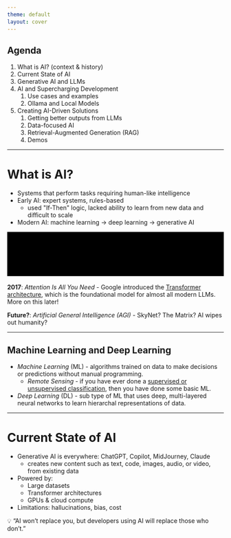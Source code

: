 ```yaml
---
theme: default
layout: cover
---
```


## Agenda
1. What is AI? (context & history)  
2. Current State of AI  
3. Generative AI and LLMs 
4. AI and Supercharging Development
   1. Use cases and examples
   2. Ollama and Local Models 
5. Creating AI-Driven Solutions
   1. Getting better outputs from LLMs
   2. Data-focused AI   
   3. Retrieval-Augmented Generation (RAG) 
   4. Demos 
 

---

# What is AI?

- Systems that perform tasks requiring human-like intelligence  
- Early AI: expert systems, rules-based  
  - used "If-Then" logic, lacked ability to learn from new data and difficult to scale 
- Modern AI: machine learning → deep learning → generative AI  

<div v-click>

![ai_timeline](/images/ai_timeline.svg)
</div>

<div v-click>

**2017**: *Attention Is All You Need* - Google introduced the [Transformer architecture](https://proceedings.neurips.cc/paper_files/paper/2017/file/3f5ee243547dee91fbd053c1c4a845aa-Paper.pdf), which is the foundational model for almost all modern LLMs. More on this later!

</div>

<div v-click>

**Future?**: *Artificial General Intelligence (AGI)* - SkyNet? The Matrix? AI wipes out humanity?

</div>

---

## Machine Learning and Deep Learning 

- *Machine Learning* (ML) - algorithms trained on data to make decisions or predictions without manual programming.
  - *Remote Sensing* - if you have ever done a [supervised or unsupervised classification](https://gisgeography.com/supervised-unsupervised-classification-arcgis/), then you have done some basic ML. 
- *Deep Learning* (DL) - sub type of ML that uses deep, multi-layered neural networks to learn hierarchal representations of data.

---


# Current State of AI

- Generative AI is everywhere: ChatGPT, Copilot, MidJourney, Claude  
  - creates new content such as text, code, images, audio, or video, from existing data 
- Powered by:  
  - Large datasets  
  - Transformer architectures  
  - GPUs & cloud compute  
- Limitations: hallucinations, bias, cost  

💡 “AI won’t replace you, but developers using AI will replace those who don’t.”  

